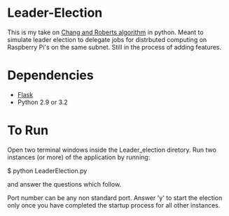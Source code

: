 # Leader-Election


This is my take on [Chang and Roberts algorithm](http://en.wikipedia.org/wiki/Chang_and_Roberts_algorithm) in python. Meant to  simulate leader election to delegate jobs for distrbuted computing on Raspberry Pi's on the same subnet. Still in the process of adding features.

# Dependencies

* [Flask](http://flask.pocoo.org/)
* Python 2.9 or 3.2

# To Run

Open two terminal windows inside the Leader_election diretory. Run two instances (or more) of the application by running:

$ python LeaderElection.py

and answer the questions which follow.

Port number can be any non standard port.
Answer 'y' to start the election only once you have completed the startup process for all other instances.

